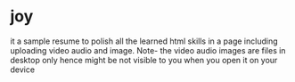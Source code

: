 # joy
it a sample resume to polish all the learned html skills in a page including uploading video audio and image.
Note- the video audio images are files in desktop only hence might be not visible to you when you open it on your device
